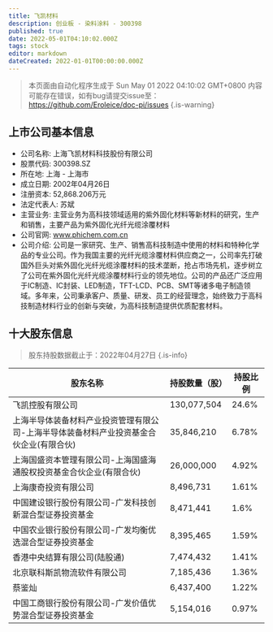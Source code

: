 ```yaml
---
title: 飞凯材料
description: 创业板 - 染料涂料 - 300398
published: true
date: 2022-05-01T04:10:02.000Z
tags: stock
editor: markdown
dateCreated: 2022-01-01T00:00:00.000Z
---
```


> 本页面由自动化程序生成于 Sun May 01 2022 04:10:02 GMT+0800
> 内容可能存在错误，如有bug请提交issue至：https://github.com/Eroleice/doc-pi/issues
{.is-warning}

## 上市公司基本信息
- 公司名称: 上海飞凯材料科技股份有限公司
- 股票代码: 300398.SZ
- 所在地: 上海 - 上海市
- 成立日期: 2002年04月26日
- 注册资本: 52,868.206万元
- 法定代表人: 苏斌
- 主营业务: 主营业务为高科技领域适用的紫外固化材料等新材料的研究，生产和销售，主要产品为紫外固化光纤光缆涂覆材料
- 公司官网: www.phichem.com.cn
- 公司介绍: 公司是一家研究、生产、销售高科技制造中使用的材料和特种化学品的专业公司。作为我国主要的光纤光缆涂覆材料供应商之一，公司率先打破国外巨头对紫外固化光纤光缆涂覆材料的技术垄断，抢占市场先机，逐步树立了公司在紫外固化光纤光缆涂覆材料行业的领先地位。公司的产品还广泛应用于IC制造、IC封装、LED制造，TFT-LCD、PCB、SMT等诸多电子制造领域。多年来，公司秉承客户、质量、研发、员工的经营理念，始终致力于高科技制造材料行业的创新与突破，为高科技制造提供优质配套材料。


## 十大股东信息
> 股东持股数据截止于：2022年04月27日
{.is-info}

| 股东名称 | 持股数量（股） | 持股比例 |
| --- | --- | --- |
| 飞凯控股有限公司 | 130,077,504 | 24.6% |
| 上海半导体装备材料产业投资管理有限公司-上海半导体装备材料产业投资基金合伙企业(有限合伙) | 35,846,210 | 6.78% |
| 上海国盛资本管理有限公司-上海国盛海通股权投资基金合伙企业(有限合伙) | 26,000,000 | 4.92% |
| 上海康奇投资有限公司 | 8,496,731 | 1.61% |
| 中国建设银行股份有限公司-广发科技创新混合型证券投资基金 | 8,471,441 | 1.6% |
| 中国农业银行股份有限公司-广发均衡优选混合型证券投资基金 | 8,395,465 | 1.59% |
| 香港中央结算有限公司(陆股通) | 7,474,432 | 1.41% |
| 北京联科斯凯物流软件有限公司 | 7,185,436 | 1.36% |
| 蔡鉴灿 | 6,437,400 | 1.22% |
| 中国工商银行股份有限公司-广发价值优势混合型证券投资基金 | 5,154,016 | 0.97% |




